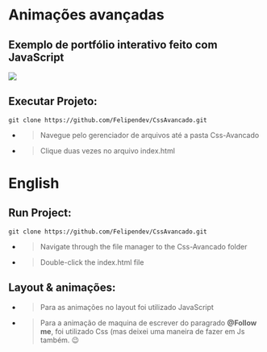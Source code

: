 # Animações avançadas
## Exemplo de portfólio interativo feito com JavaScript

<img src="img/gif-cssAvancado.gif"> 


## Executar Projeto:

``` 
git clone https://github.com/Felipendev/CssAvancado.git
```

- > Navegue pelo gerenciador de arquivos até a pasta Css-Avancado

- > Clique duas vezes no arquivo index.html

# English
## Run Project:

``` 
git clone https://github.com/Felipendev/CssAvancado.git
```

- > Navigate through the file manager to the Css-Avancado folder

- > Double-click the index.html file


## Layout & animações:

- > Para as animações no layout foi utilizado JavaScript

- > Para a animação de maquina de escrever do paragrado **@Follow me**, foi utilizado Css (mas deixei uma maneira de fazer em Js também. 😉
